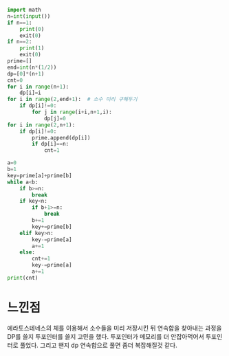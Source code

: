 ```py
import math
n=int(input())
if n==1:
    print(0)
    exit(0)
if n==2:
    print(1)
    exit(0)
prime=[]
end=int(n*(1/2))
dp=[0]*(n+1)
cnt=0
for i in range(n+1):
    dp[i]=i
for i in range(2,end+1):  # 소수 미리 구해두기
    if dp[i]!=0:
        for j in range(i+i,n+1,i):
            dp[j]=0
for i in range(2,n+1):
    if dp[i]!=0:
        prime.append(dp[i])
        if dp[i]==n:
            cnt=1

a=0
b=1
key=prime[a]+prime[b]
while a<b:
    if b>=n:
        break
    if key<n:
        if b+1>=n:
            break
        b+=1
        key+=prime[b]
    elif key>n:
        key-=prime[a]
        a+=1
    else:
        cnt+=1
        key-=prime[a]
        a+=1
print(cnt)
```
<h1>느낀점</h1>
에라토스테네스의 체를 이용해서 소수들을 미리 저장시킨 뒤
연속합을 찾아내는 과정을 DP를 쓸지 투포인터를 쓸지 고민을 했다.
투포인터가 메모리를 더 안잡아먹어서 투포인터로 풀었다. 그리고 왠지 dp 연속합으로 풀면 좀더 복잡해질것 같다.
